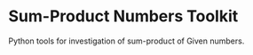 Sum-Product Numbers Toolkit
===================

Python tools for investigation of sum-product of Given numbers.
